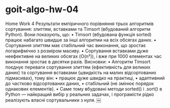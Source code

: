 # goit-algo-hw-04
Home Work 4
Результати емпіричного порівняння трьох алгоритмів сортування: злиттям, вставками та Timsort (вбудований алгоритм Python). Вони показують, що:
	•	Timsort (вбудована функція sorted) працює набагато швидше за інші алгоритми на всіх обсягах даних.
	•	Сортування злиттям має стабільний час виконання, що зростає логарифмічно з розміром масиву.
	•	Сортування вставками дуже неефективне на великих обсягах (O(n²)), і вже при 1000 елементах час виконання зростає в десятки разів.
Висновки:
	•	Алгоритм Timsort поєднує переваги сортування злиттям (ефективність для великих даних) та сортування вставками (швидкість на малих відсортованих підмасивах), тому він:
	•	працює дуже швидко на практиці,
	•	адаптивний до частково відсортованих даних,
	•	стабільний (не змінює порядок однакових елементів).
	•	Саме тому вбудовані методи sorted() і .sort() в Python — найкращий вибір у реальних задачах, і програмісти рідко реалізують власні сортувальники з нуля. ￼
